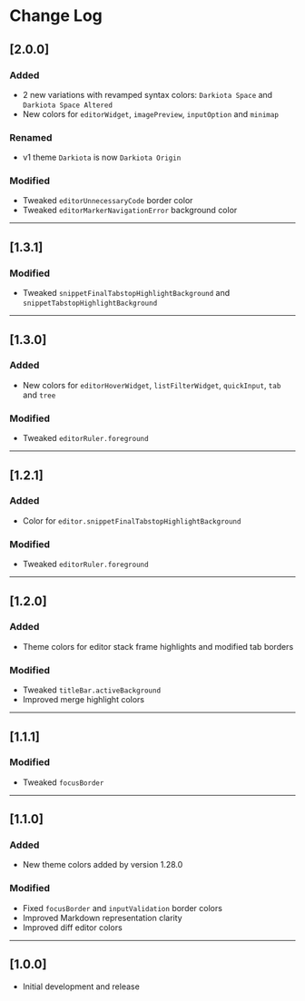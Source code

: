 # Change Log
## [2.0.0]
### Added
- 2 new variations with revamped syntax colors: `Darkiota Space` and `Darkiota Space Altered`
- New colors for `editorWidget`, `imagePreview`, `inputOption` and `minimap`
### Renamed
- v1 theme `Darkiota` is now `Darkiota Origin`
### Modified
- Tweaked `editorUnnecessaryCode` border color
- Tweaked `editorMarkerNavigationError` background color
---
## [1.3.1]
### Modified
- Tweaked `snippetFinalTabstopHighlightBackground` and `snippetTabstopHighlightBackground`
---
## [1.3.0]
### Added
- New colors for `editorHoverWidget`, `listFilterWidget`, `quickInput`, `tab` and `tree`
### Modified
- Tweaked `editorRuler.foreground`
---
## [1.2.1]
### Added
- Color for `editor.snippetFinalTabstopHighlightBackground`
### Modified
- Tweaked `editorRuler.foreground`
---
## [1.2.0]
### Added
- Theme colors for editor stack frame highlights and modified tab borders
### Modified
- Tweaked `titleBar.activeBackground`
- Improved merge highlight colors
---
## [1.1.1]
### Modified
- Tweaked `focusBorder`
---
## [1.1.0]
### Added
- New theme colors added by version 1.28.0

### Modified
- Fixed `focusBorder` and `inputValidation` border colors 
- Improved Markdown representation clarity
- Improved diff editor colors
---
## [1.0.0]
- Initial development and release
